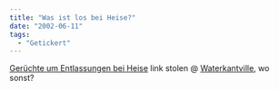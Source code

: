 ```yaml
---
title: "Was ist los bei Heise?"
date: "2002-06-11"
tags:
  - "Getickert"
---
```


[Gerüchte um Entlassungen bei Heise](http://www.editorix.net/article.php?sid=312)
link stolen @ [Waterkantville](http://waterk.antville.org/topics/Medien/64169/), wo sonst?
